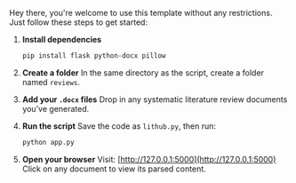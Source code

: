 Hey there, you're welcome to use this template without any restrictions. Just follow these steps to get started:

1. **Install dependencies**

   ```bash
   pip install flask python-docx pillow
   ```

2. **Create a folder**
   In the same directory as the script, create a folder named `reviews`.

3. **Add your `.docx` files**
   Drop in any systematic literature review documents you’ve generated.

4. **Run the script**
   Save the code as `lithub.py`, then run:

   ```bash
   python app.py
   ```

5. **Open your browser**
   Visit: [http://127.0.0.1:5000](http://127.0.0.1:5000)
   Click on any document to view its parsed content.
